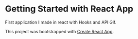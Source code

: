# Getting Started with React App

First application I made in react with Hooks and API Gif.

This project was bootstrapped with [Create React App](https://github.com/facebook/create-react-app).
